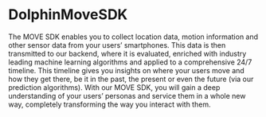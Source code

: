 # DolphinMoveSDK

The MOVE SDK enables you to collect location data, motion information and other sensor data from your users’ smartphones. This data is then transmitted to our backend, where it is evaluated, enriched with industry leading machine learning algorithms and applied to a comprehensive 24/7 timeline. 
This timeline gives you insights on where your users move and how they get there, be it in the past, the present or even the future (via our prediction algorithms). 
With our MOVE SDK, you will gain a deep understanding of your users’ personas and service them in a whole new way, completely transforming the way you interact with them.
